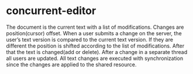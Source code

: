 # concurrent-editor

The document is the current text with a list of modifications. Changes are position(cursor) offset. When a user submits a change on the server, the user’s text version is compared to the current text version. If they are different the position is shifted according to the list of modifications. After that the text is changed(add or delete). After a change in a separate thread all users are updated. All text changes are executed with synchronization since the changes are applied to the shared resource.
